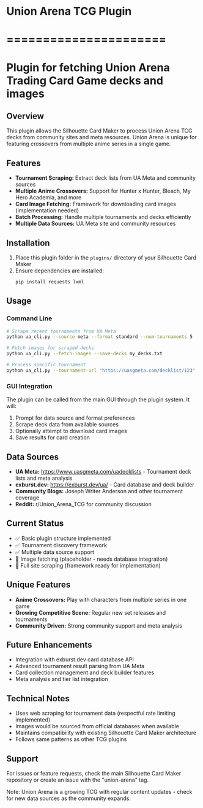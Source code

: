 # Union Arena TCG Plugin
# ======================
# Plugin for fetching Union Arena Trading Card Game decks and images

## Overview
This plugin allows the Silhouette Card Maker to process Union Arena TCG decks from community sites and meta resources. Union Arena is unique for featuring crossovers from multiple anime series in a single game.

## Features
- **Tournament Scraping:** Extract deck lists from UA Meta and community sources
- **Multiple Anime Crossovers:** Support for Hunter x Hunter, Bleach, My Hero Academia, and more
- **Card Image Fetching:** Framework for downloading card images (implementation needed)
- **Batch Processing:** Handle multiple tournaments and decks efficiently
- **Multiple Data Sources:** UA Meta site and community resources

## Installation
1. Place this plugin folder in the `plugins/` directory of your Silhouette Card Maker
2. Ensure dependencies are installed:
   ```bash
   pip install requests lxml
   ```

## Usage

### Command Line
```bash
# Scrape recent tournaments from UA Meta
python ua_cli.py --source meta --format standard --num-tournaments 5

# Fetch images for scraped decks
python ua_cli.py --fetch-images --save-decks my_decks.txt

# Process specific tournament
python ua_cli.py --tournament-url "https://uasgmeta.com/decklist/123"
```

### GUI Integration
The plugin can be called from the main GUI through the plugin system. It will:
1. Prompt for data source and format preferences
2. Scrape deck data from available sources
3. Optionally attempt to download card images
4. Save results for card creation

## Data Sources
- **UA Meta:** https://www.uasgmeta.com/uadecklists - Tournament deck lists and meta analysis
- **exburst.dev:** https://exburst.dev/ua/ - Card database and deck builder
- **Community Blogs:** Joseph Writer Anderson and other tournament coverage
- **Reddit:** r/Union_Arena_TCG for community discussion

## Current Status
- ✅ Basic plugin structure implemented
- ✅ Tournament discovery framework
- ✅ Multiple data source support
- 🔄 Image fetching (placeholder - needs database integration)
- 🔄 Full site scraping (framework ready for implementation)

## Unique Features
- **Anime Crossovers:** Play with characters from multiple series in one game
- **Growing Competitive Scene:** Regular new set releases and tournaments
- **Community Driven:** Strong community support and meta analysis

## Future Enhancements
- Integration with exburst.dev card database API
- Advanced tournament result parsing from UA Meta
- Card collection management and deck builder features
- Meta analysis and tier list integration

## Technical Notes
- Uses web scraping for tournament data (respectful rate limiting implemented)
- Images would be sourced from official databases when available
- Maintains compatibility with existing Silhouette Card Maker architecture
- Follows same patterns as other TCG plugins

## Support
For issues or feature requests, check the main Silhouette Card Maker repository or create an issue with the "union-arena" tag.

Note: Union Arena is a growing TCG with regular content updates - check for new data sources as the community expands.
